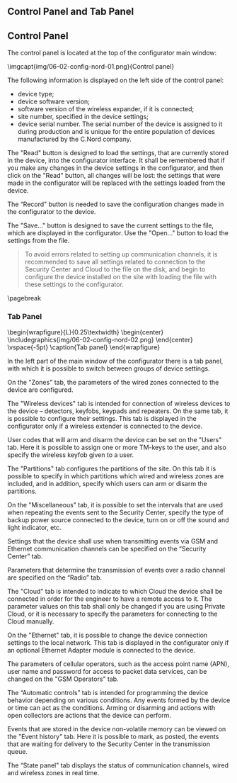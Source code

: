 ## Control Panel and Tab Panel

## Control Panel

The control panel is located at the top of the configurator main window:

\imgcapt{img/06-02-config-nord-01.png}{Control panel}

The following information is displayed on the left side of the control panel:

* device type;
* device software version;
* software version of the wireless expander, if it is connected; 
* site number, specified in the device settings;
* device serial number.
The serial number of the device is assigned to it during production and is unique for the entire population of devices manufactured by the C.Nord company.

The "Read" button is designed to load the settings, that are currently stored in the device, into the configurator interface. It shall be remembered that if you make any changes in the device settings in the configurator, and then click on the "Read" button, all changes will be lost: the settings that were made in the configurator will be replaced with the settings loaded from the device.

The “Record" button is needed to save the configuration changes made in the configurator to the device.

The "Save..." button is designed to save the current settings to the file, which are displayed in the configurator. Use the "Open..." button to load the settings from the file. 

> To avoid errors related to setting up communication channels, it is recommended to save all settings related to connection to the Security Center and Cloud to the file on the disk, and begin to configure the device installed on the site with loading the file with these settings to the configurator.

\pagebreak

### Tab Panel

\begin{wrapfigure}{L}{0.25\textwidth}
\begin{center}
\includegraphics{img/06-02-config-nord-02.png}
\end{center}
\vspace{-5pt}
\caption{Tab panel}
\end{wrapfigure}

In the left part of the main window of the configurator there is a tab panel, with which it is possible to switch between groups of device settings.

On the "Zones" tab, the parameters of the wired zones connected to the device are configured.

The "Wireless devices" tab is intended for connection of wireless devices to the device – detectors, keyfobs, keypads and repeaters. On the same tab, it is possible to configure their settings. This tab is displayed in the configurator only if a wireless extender is connected to the device.

User codes that will arm and disarm the device can be set on the "Users" tab. Here it is possible to assign one or more TM-keys to the user, and also specify the wireless keyfob given to a user. 

The "Partitions" tab configures the partitions of the site. On this tab it is possible to specify in which partitions which wired and wireless zones are included, and in addition, specify which users can arm or disarm the partitions.

On the "Miscellaneous" tab, it is possible to set the intervals that are used when repeating the events sent to the Security Center, specify the type of backup power source connected to the device, turn on or off the sound and light indicator, etc.

Settings that the device shall use when transmitting events via GSM and Ethernet communication channels can be specified on the “Security Center” tab.

Parameters that determine the transmission of events over a radio channel are specified on the “Radio” tab.

The "Cloud" tab is intended to indicate to which Cloud the device shall be connected in order for the engineer to have a remote access to it. The parameter values on this tab shall only be changed if you are using Private Cloud, or it is necessary to specify the parameters for connecting to the Cloud manually.

On the "Ethernet" tab, it is possible to change the device connection settings to the local network. This tab is displayed in the configurator only if an optional Ethernet Adapter module is connected to the device.

The parameters of cellular operators, such as the access point name (APN), user name and password for access to packet data services, can be changed on the "GSM Operators" tab.

The “Automatic controls” tab is intended for programming the device behavior depending on various conditions. Any events formed by the device or time can act as the conditions. Arming or disarming and actions with open collectors are actions that the device can perform.

Events that are stored in the device non-volatile memory can be viewed on the "Event history" tab. Here it is possible to mark, as posted, the events that are waiting for delivery to the Security Center in the transmission queue.

The “State panel" tab displays the status of communication channels, wired and wireless zones in real time.

